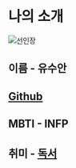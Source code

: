 # 나의 소개

![선인장](hitto.jpg)

## 이름 - 유수안

## [Github](https://github.com/skynarae)

## MBTI - INFP

## 취미 - [독서](hobbies/reading.jpeg)